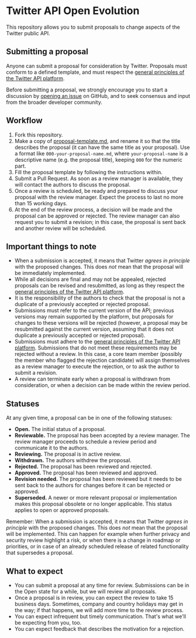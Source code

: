 # Twitter API Open Evolution

This repository allows you to submit proposals to change aspects of the Twitter public API.

## Submitting a proposal

Anyone can submit a proposal for consideration by Twitter. Proposals must conform to a defined template, and must respect the [general principles of the Twitter API platform](principles.md).

Before submitting a proposal, we strongly encourage you to start a discussion by [opening an issue](https://github.com/twitterdev/open-evolution/issues) on GitHub, and to seek consensus and input from the broader developer community.

## Workflow

1.  Fork this repository.
2.  Make a copy of [proposal-template.md](proposal-template.md), and rename it so that the title describes the proposal (it can have the same title as your proposal). Use a format like `000-your-proposal-name.md`, where `your-proposal-name` is a descriptive name (e.g. the proposal title), keeping `000` for the numeric part.
3.  Fill the proposal template by following the instructions within.
4.  Submit a Pull Request. As soon as a review manager is available, they will contact the authors to discuss the proposal.
5.  Once a review is scheduled, be ready and prepared to discuss your proposal with the review manager. Expect the process to last no more than 15 working days.
6.  At the end of the review process, a decision will be made and the proposal can be approved or rejected. The review manager can also request you to submit a revision; in this case, the proposal is sent back and another review will be scheduled.

## Important things to note

- When a submission is accepted, it means that Twitter _agrees in principle_ with the proposed changes. This does _not_ mean that the proposal will be immediately implemented.
- While all decisions are final and may not be appealed, rejected proposals can be revised and resubmitted, as long as they respect the [general principles of the Twitter API platform](principles.md).
- It is the responsibility of the authors to check that the proposal is not a duplicate of a previously accepted or rejected proposal.
- Submissions must refer to the current version of the API; previous versions may remain supported by the platform, but proposals for changes to these versions will be rejected (however, a proposal may be resubmitted against the current version, assuming that it does not duplicate a previously accepted or rejected proposal).
- Submissions must adhere to the [general principles of the Twitter API platform](principles.md). Submissions that do not meet these requirements may be rejected without a review. In this case, a core team member (possibly the member who flagged the rejection candidate) will assign themselves as a review manager to execute the rejection, or to ask the author to submit a revision.
- A review can terminate early when a proposal is withdrawn from consideration, or when a decision can be made within the review period.

## Statuses

At any given time, a proposal can be in one of the following statuses:

- **Open.** The initial status of a proposal.
- **Reviewable.** The proposal has been accepted by a review manager. The review manager proceeds to schedule a review period and communicate it to the authors.
- **Reviewing.** The proposal is in active review.
- **Withdrawn.** The authors withdrew the proposal.
- **Rejected.** The proposal has been reviewed and rejected.
- **Approved.** The proposal has been reviewed and approved.
- **Revision needed.** The proposal has been reviewed but it needs to be sent back to the authors for changes before it can be rejected or approved.
- **Superseded.** A newer or more relevant proposal or implementation makes this proposal obsolete or no longer applicable. This status applies to open or approved proposals.

Remember: When a submission is accepted, it means that Twitter _agrees in principle_ with the proposed changes. This does _not_ mean that the proposal will be implemented. This can happen for example when further privacy and security review highlight a risk, or when there is a change in roadmap or priorities, or in case of an already scheduled release of related functionality that supersedes a proposal.

## What to expect

- You can submit a proposal at any time for review. Submissions can be in the Open state for a while, but we will review all proposals.
- Once a proposal is in review, you can expect the review to take 15 business days. Sometimes, company and country holidays may get in the way; if that happens, we will add more time to the review process.
- You can expect infrequent but timely communication. That's what we'll be expecting from you, too.
- You can expect feedback that describes the motivation for a rejection.
